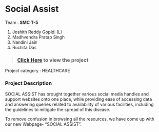 # Social Assist

Team : <strong>SMC T-5</strong>

1. Joshith Reddy Gopidi (L)<br>
2. Madhvendra Pratap Singh<br>
3. Nandini Jain<br>
4. Ruchita Das<br>

>### [Click Here](https://jos-re.github.io/Covid-support-website/) to view the project<br>

Project category : HEALTHCARE<br>

### Project Description
SOCIAL ASSIST has brought together various social media handles and support websites onto one place, while providing ease of accessing data and answering queries related to availability of various facilities, including the guidelines to mitigate the spread of this disease.

To remove confusion in browsing all the resources, we have come up with our new Webpage- “SOCIAL ASSIST”.
